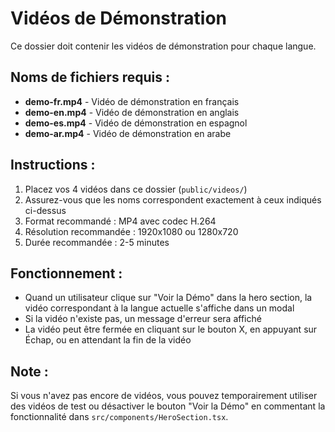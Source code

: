 # Vidéos de Démonstration

Ce dossier doit contenir les vidéos de démonstration pour chaque langue.

## Noms de fichiers requis :

- **demo-fr.mp4** - Vidéo de démonstration en français
- **demo-en.mp4** - Vidéo de démonstration en anglais  
- **demo-es.mp4** - Vidéo de démonstration en espagnol
- **demo-ar.mp4** - Vidéo de démonstration en arabe

## Instructions :

1. Placez vos 4 vidéos dans ce dossier (`public/videos/`)
2. Assurez-vous que les noms correspondent exactement à ceux indiqués ci-dessus
3. Format recommandé : MP4 avec codec H.264
4. Résolution recommandée : 1920x1080 ou 1280x720
5. Durée recommandée : 2-5 minutes

## Fonctionnement :

- Quand un utilisateur clique sur "Voir la Démo" dans la hero section, la vidéo correspondant à la langue actuelle s'affiche dans un modal
- Si la vidéo n'existe pas, un message d'erreur sera affiché
- La vidéo peut être fermée en cliquant sur le bouton X, en appuyant sur Échap, ou en attendant la fin de la vidéo

## Note :

Si vous n'avez pas encore de vidéos, vous pouvez temporairement utiliser des vidéos de test ou désactiver le bouton "Voir la Démo" en commentant la fonctionnalité dans `src/components/HeroSection.tsx`. 